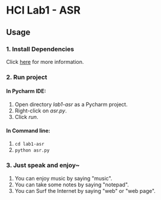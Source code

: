 # HCI Lab1 - ASR
## Usage
### 1. Install Dependencies
Click [here](https://sse.tongji.edu.cn/yingshen/course/HCI2021Spring/slides/Lab%201%20Automatic%20Speech%20Recognition.pptx)
for more information.
### 2. Run project
#### In Pycharm IDE:
1. Open directory *lab1-asr* as a Pycharm project.
2. Right-click on *asr.py*.
3. Click *run*.
#### In Command line:
1. `cd lab1-asr`
2. `python asr.py`
### 3. Just speak and enjoy~
1. You can enjoy music by saying "music".
2. You can take some notes by saying "notepad".
3. You can Surf the Internet by saying "web" or "web page".